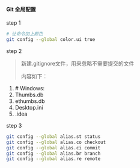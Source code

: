 #### Git 全局配置

step 1
```bash
# 让命令加上颜色
git config --global color.ui true
```

step 2
> 新建.gitignore文件，用来忽略不需要提交的文件
>
> 内容如下：
1. \# Windows:
2. Thumbs.db
3. ethumbs.db
4. Desktop.ini
5. .idea

step 3
```bash
git config --global alias.st status
git config --global alias.co checkout
git config --global alias.ci commit
git config --global alias.br branch
git config --global alias.re remote
```
